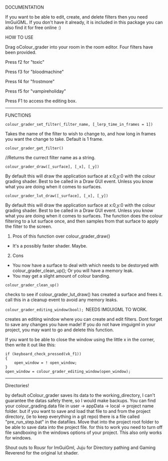 DOCUMENTATION

 If you want to be able to edit, create, and delete filters then you need ImGuiGML. If you don't have it already, it is included in this package you can also find it for free online :)

 HOW TO USE

Drag oColour_grader into your room in the room editor.
Four filters have been provided. 

Press f2 for "toxic" 

Press f3 for "bloodmachine"

Press f4 for "frostmore"

Press f5 for "vampireholiday"

Press F1 to access the editing box.

*****

FUNCTIONS

```colour_grader_set_filter(_filter_name, [_lerp_time_in_frames = 1])```

Takes the name of the filter to wish to change to,
and how long in frames you want the change to take. Default is 1 frame.


```colour_grader_get_filter()```

//Returns the currect filter name as a string.


```colour_grader_draw([_surface], [_x], [_y]) ```

By default this will draw the application surface at x:0,y:0 with the colour grading shader.
Best to be called in a Draw GUI event. Unless you know what you are doing when it comes to surfaces.



```colour_grader_lut_draw([_surface], [_x], [_y]) ```

By default this will draw the application surface at x:0,y:0 with the colour grading shader.
Best to be called in a Draw GUI event. Unless you know what you are doing when it comes to surfaces. 
The function does the colour filtering to a lut surface once, and then samples from that surface to apply the filter to the screen.
1. Pros of this function over colour_grader_draw()
- It's a possibly faster shader. Maybe.
2. Cons
- You now have a surface to deal with which needs to be destoryed with colour_grader_clean_up(); Or you will have a memory leak.
- You may get a slight amount of colour banding.



```colour_grader_clean_up()```

checks to see if colour_grader_lut_draw() has created a surface and frees it.
call this in a cleanup event to avoid any memory leaks.



```colour_grader_editing_window(bool); ```NEEDS IMGUIGML TO WORK.

creates an editing window where you can create and edit filters. 
Dont forget to save any changes you have made!
If you do not have imguigml in your project, you may want to go and delete this function.

If you want to be able to close the window using the little x in the corner, then write it out like this:
```
if (keyboard_check_pressed(vk_f1))
{
	open_window = ! open_window;
}
open_window = colour_grader_editing_window(open_window);
```

*****

 Directories!
 
 by default oColour_grader saves its data to the working_directory, I can't guarantee the datas safety there, so I would make backups. 
 You can find your colour_grading.data file in user -> appData -> local -> project name folder.
 but if you want to save and load that file to and from the project directory, (ie to keep everything in a git repo)
 there is a file called "pre_run_step.bat" in the datafiles. Move that into the project root folder to be able to save data into the project file.
 for this to work you need to turn off file sandboxing in the windows options of your project.
This also only works for windows.

 Shout outs to Rousr for ImGuiGml, Juju for Directory pathing and Gaming Reverend for the original lut shader.  
